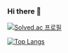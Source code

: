 ### Hi there 👋
[![Solved.ac 프로필](http://mazassumnida.wtf/api/v2/generate_badge?boj=jaesin463)](https://solved.ac/jaesin463)

[![Top Langs](https://github-readme-stats.vercel.app/api/top-langs/?username=jaesin463)](https://github.com/jaesin463/github-readme-stats)
<!--
**jaesin463/jaesin463** is a ✨ _special_ ✨ repository because its `README.md` (this file) appears on your GitHub profile.

Here are some ideas to get you started:

- 🔭 I’m currently working on ...
- 🌱 I’m currently learning ...
- 👯 I’m looking to collaborate on ...
- 🤔 I’m looking for help with ...
- 💬 Ask me about ...
- 📫 How to reach me: ...
- 😄 Pronouns: ...
- ⚡ Fun fact: ...
-->
